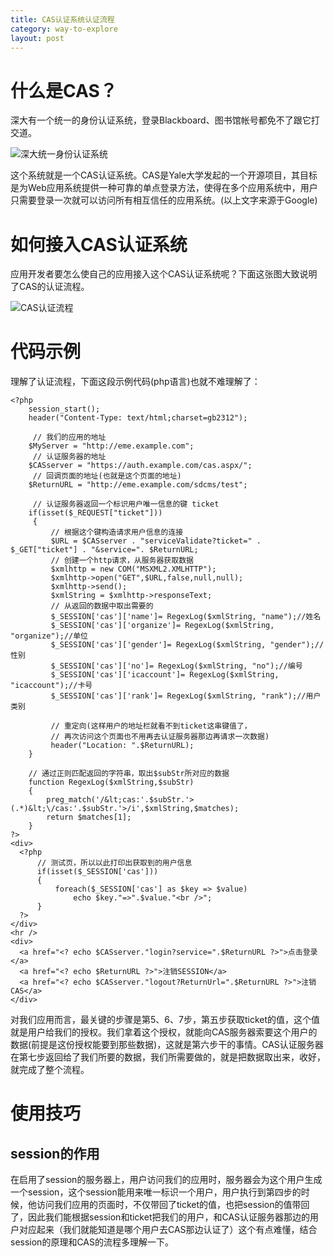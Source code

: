```yaml
---
title: CAS认证系统认证流程
category: way-to-explore
layout: post
---
```


# 什么是CAS？

深大有一个统一的身份认证系统，登录Blackboard、图书馆帐号都免不了跟它打交道。

![深大统一身份认证系统][1]

这个系统就是一个CAS认证系统。CAS是Yale大学发起的一个开源项目，其目标是为Web应用系统提供一种可靠的单点登录方法，使得在多个应用系统中，用户只需要登录一次就可以访问所有相互信任的应用系统。(以上文字来源于Google)

# 如何接入CAS认证系统

应用开发者要怎么使自己的应用接入这个CAS认证系统呢？下面这张图大致说明了CAS的认证流程。

![CAS认证流程][2]

# 代码示例

理解了认证流程，下面这段示例代码(php语言)也就不难理解了：

    <?php
        session_start(); 
        header("Content-Type: text/html;charset=gb2312");
    
         // 我们的应用的地址
        $MyServer = "http://eme.example.com";
         // 认证服务器的地址
        $CASserver = "https://auth.example.com/cas.aspx/";
         // 回调页面的地址(也就是这个页面的地址)
        $ReturnURL = "http://eme.example.com/sdcms/test";
            
         // 认证服务器返回一个标识用户唯一信息的键 ticket
        if(isset($_REQUEST["ticket"]))
         {
             // 根据这个键构造请求用户信息的连接
             $URL = $CASserver . "serviceValidate?ticket=" . $_GET["ticket"] . "&service=". $ReturnURL;
             // 创建一个http请求，从服务器获取数据
             $xmlhttp = new COM("MSXML2.XMLHTTP"); 
             $xmlhttp->open("GET",$URL,false,null,null); 
             $xmlhttp->send(); 
             $xmlString = $xmlhttp->responseText;
             // 从返回的数据中取出需要的
             $_SESSION['cas']['name']= RegexLog($xmlString, "name");//姓名
             $_SESSION['cas']['organize']= RegexLog($xmlString, "organize");//单位
             $_SESSION['cas']['gender']= RegexLog($xmlString, "gender");//性别
             $_SESSION['cas']['no']= RegexLog($xmlString, "no");//编号
             $_SESSION['cas']['icaccount']= RegexLog($xmlString, "icaccount");//卡号
             $_SESSION['cas']['rank']= RegexLog($xmlString, "rank");//用户类别
             
             // 重定向(这样用户的地址栏就看不到ticket这串键值了，
             // 再次访问这个页面也不用再去认证服务器那边再请求一次数据)
             header("Location: ".$ReturnURL);
        }
        
        // 通过正则匹配返回的字符串，取出$subStr所对应的数据
        function RegexLog($xmlString,$subStr)
        {
            preg_match('/&lt;cas:'.$subStr.'>(.*)&lt;\/cas:'.$subStr.'>/i',$xmlString,$matches);
            return $matches[1];  
        }
    ?>
    <div>
      <?php
          // 测试页，所以以此打印出获取到的用户信息
          if(isset($_SESSION['cas']))
          {
              foreach($_SESSION['cas'] as $key => $value)
                  echo $key."=>".$value."<br />";
          }
      ?>
    </div>
    <hr />
    <div>
      <a href="<? echo $CASserver."login?service=".$ReturnURL ?>">点击登录</a>
      <a href="<? echo $ReturnURL ?>">注销SESSION</a>
      <a href="<? echo $CASserver."logout?ReturnUrl=".$ReturnURL ?>">注销CAS</a>
    </div>

对我们应用而言，最关键的步骤是第5、6、7步，第五步获取ticket的值，这个值就是用户给我们的授权。我们拿着这个授权，就能向CAS服务器索要这个用户的数据(前提是这份授权能要到那些数据)，这就是第六步干的事情。CAS认证服务器在第七步返回给了我们所要的数据，我们所需要做的，就是把数据取出来，收好，就完成了整个流程。

# 使用技巧

## session的作用

在启用了session的服务器上，用户访问我们的应用时，服务器会为这个用户生成一个session，这个session能用来唯一标识一个用户，用户执行到第四步的时候，他访问我们应用的页面时，不仅带回了ticket的值，也把session的值带回了，因此我们能根据session和ticket把我们的用户，和CAS认证服务器那边的用户对应起来（我们就能知道是哪个用户去CAS那边认证了）这个有点难懂，结合session的原理和CAS的流程多理解一下。

 [1]: http://sr1-me.qiniudn.com/130919/01.png
 [2]: http://sr1-me.qiniudn.com/130919/02.png
